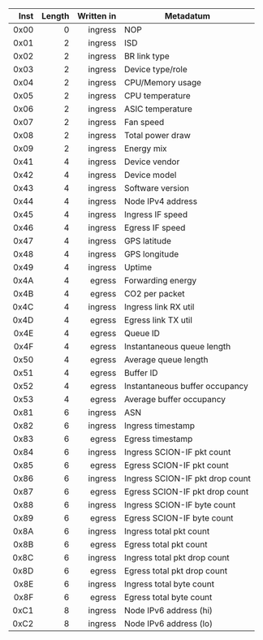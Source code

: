 Inst | Length | Written in | Metadatum
----:|-------:|-----------:|-------------------------------------
0x00 |      0 |    ingress | NOP
0x01 |      2 |    ingress | ISD
0x02 |      2 |    ingress | BR link type
0x03 |      2 |    ingress | Device type/role
0x04 |      2 |    ingress | CPU/Memory usage
0x05 |      2 |    ingress | CPU temperature
0x06 |      2 |    ingress | ASIC temperature
0x07 |      2 |    ingress | Fan speed
0x08 |      2 |    ingress | Total power draw
0x09 |      2 |    ingress | Energy mix
0x41 |      4 |    ingress | Device vendor
0x42 |      4 |    ingress | Device model
0x43 |      4 |    ingress | Software version
0x44 |      4 |    ingress | Node IPv4 address
0x45 |      4 |    ingress | Ingress IF speed
0x46 |      4 |    ingress | Egress IF speed
0x47 |      4 |    ingress | GPS latitude
0x48 |      4 |    ingress | GPS longitude
0x49 |      4 |    ingress | Uptime
0x4A |      4 |     egress | Forwarding energy
0x4B |      4 |     egress | CO2 per packet
0x4C |      4 |    ingress | Ingress link RX util
0x4D |      4 |     egress | Egress link TX util
0x4E |      4 |     egress | Queue ID
0x4F |      4 |     egress | Instantaneous queue length
0x50 |      4 |     egress | Average queue length
0x51 |      4 |     egress | Buffer ID
0x52 |      4 |     egress | Instantaneous buffer occupancy
0x53 |      4 |     egress | Average buffer occupancy
0x81 |      6 |    ingress | ASN
0x82 |      6 |    ingress | Ingress timestamp
0x83 |      6 |     egress | Egress timestamp
0x84 |      6 |    ingress | Ingress SCION-IF pkt count
0x85 |      6 |     egress | Egress SCION-IF pkt count
0x86 |      6 |    ingress | Ingress SCION-IF pkt drop count
0x87 |      6 |     egress | Egress SCION-IF pkt drop count
0x88 |      6 |    ingress | Ingress SCION-IF byte count
0x89 |      6 |     egress | Egress SCION-IF byte count
0x8A |      6 |    ingress | Ingress total pkt count
0x8B |      6 |     egress | Egress total pkt count
0x8C |      6 |    ingress | Ingress total pkt drop count
0x8D |      6 |     egress | Egress total pkt drop count
0x8E |      6 |    ingress | Ingress total byte count
0x8F |      6 |     egress | Egress total byte count
0xC1 |      8 |    ingress | Node IPv6 address (hi)
0xC2 |      8 |    ingress | Node IPv6 address (lo)
